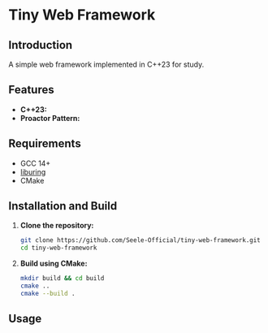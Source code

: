 # Tiny Web Framework

## Introduction

A simple web framework implemented in C++23 for study.

## Features

- **C++23:** 
- **Proactor Pattern:**

## Requirements

- GCC 14+
- [liburing](https://github.com/axboe/liburing)
- CMake

## Installation and Build

1. **Clone the repository:**
   ```sh
   git clone https://github.com/Seele-Official/tiny-web-framework.git
   cd tiny-web-framework
   ```

2. **Build using CMake:**
   ```sh
   mkdir build && cd build
   cmake ..
   cmake --build .
   ```

## Usage


